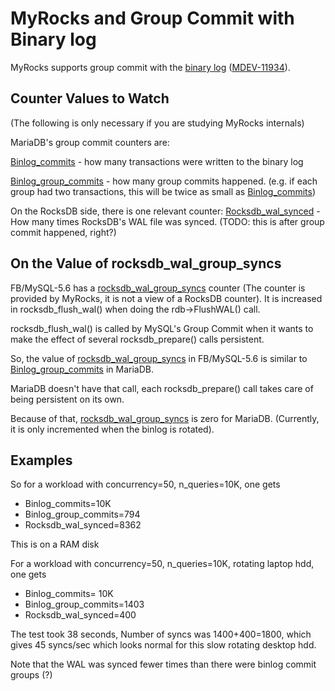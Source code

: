 # MyRocks and Group Commit with Binary log

MyRocks supports group commit with the [binary log](/mariadb-administration/server-monitoring-logs/binary-log/)  ([MDEV-11934](https://jira.mariadb.org/browse/MDEV-11934)).

## Counter Values to Watch

(The following is only necessary if you are studying MyRocks internals)

MariaDB's group commit counters are:

[Binlog_commits](/kb/en/replication-and-binary-log-status-variables/#binlog_commits)  - how many transactions were written to the binary log

[Binlog_group_commits](/kb/en/replication-and-binary-log-status-variables/#binlog_group_commits) - how many group commits happened.  (e.g. if each group had two transactions, this will be twice as small as [Binlog_commits](/kb/en/replication-and-binary-log-status-variables/#binlog_commits))

On the RocksDB side, there is one relevant counter:
[Rocksdb_wal_synced](/kb/en/myrocks-status-variables/#rocksdb_wal_synced) - How many times RocksDB's WAL file was synced.  (TODO: this is after group commit happened, right?)

## On the Value of rocksdb_wal_group_syncs

FB/MySQL-5.6 has a [rocksdb_wal_group_syncs](/kb/en/myrocks-status-variables/#rocksdb_wal_group_syncs) counter (The counter is provided by MyRocks, it is not a view of a RocksDB counter). It is increased in rocksdb_flush_wal() when doing the rdb-&gt;FlushWAL() call.

rocksdb_flush_wal() is called by MySQL's Group Commit when it wants to make the effect of several rocksdb_prepare() calls persistent.

So, the value of [rocksdb_wal_group_syncs](/kb/en/myrocks-status-variables/#rocksdb_wal_group_syncs) in FB/MySQL-5.6 is similar to [Binlog_group_commits](/kb/en/replication-and-binary-log-status-variables/#binlog_group_commits) in MariaDB.

MariaDB doesn't have that call, each rocksdb_prepare() call takes care of being persistent on its own.

Because of that, [rocksdb_wal_group_syncs](/kb/en/myrocks-status-variables/#rocksdb_wal_group_syncs) is zero for MariaDB. (Currently, it is only incremented when the binlog is rotated).

## Examples

So for a workload with concurrency=50, n_queries=10K, one gets

- Binlog_commits=10K
- Binlog_group_commits=794
- Rocksdb_wal_synced=8362

This is on a RAM disk

For a workload with concurrency=50, n_queries=10K, rotating laptop hdd, one gets

- Binlog_commits= 10K
- Binlog_group_commits=1403
- Rocksdb_wal_synced=400

The test took 38 seconds, Number of syncs was 1400+400=1800, which gives 45 syncs/sec which looks normal for this slow rotating desktop hdd.

Note that the WAL was synced fewer times than there were binlog commit groups (?)
